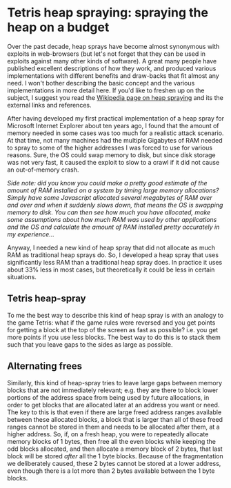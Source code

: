Tetris heap spraying: spraying the heap on a budget
===================================================

Over the past decade, heap sprays have become almost synonymous with exploits
in web-browsers (but let's not forget that they can be used in exploits against
many other kinds of software). A great many people have published excellent
descriptions of how they work, and produced various implementations with
different benefits and draw-backs that fit almost any need. I won't bother
describing the basic concept and the various implementations in more detail
here. If you'd like to freshen up on the subject, I suggest you read the
[Wikipedia page on heap spraying][] and its the external links and references.

[Wikipedia page on heap spraying]: https://en.wikipedia.org/wiki/Heap_spraying

After having developed my first practical implementation of a heap spray for
Microsoft Internet Explorer about ten years ago, I found that the amount of
memory needed in some cases was too much for a realistic attack scenario. At
that time, not many machines had the multiple Gigabytes of RAM needed to spray
to some of the higher addresses I was forced to use for various reasons. Sure,
the OS could swap memory to disk, but since disk storage was not very fast, it
caused the exploit to slow to a crawl if it did not cause an out-of-memory
crash.

*Side note: did you know you could make a pretty good estimate of the amount
of RAM installed on a system by timing large memory allocations? Simply have
some Javascript allocated several megabytes of RAM over and over and when it
suddenly slows down, that means the OS is swapping memory to disk. You can then
see how much you have allocated, make some assumptions about how much RAM was
used by other applications and the OS and calculate the amount of RAM installed
pretty accurately in my experience...*

Anyway, I needed a new kind of heap spray that did not allocate as much RAM as
traditional heap sprays do. So, I developed a heap spray that uses
significantly less RAM than a traditional heap spray does. In practice it uses
about 33% less in most cases, but theoretically it could be less in certain
situations.

Tetris heap-spray
-----------------
To me the best way to describe this kind of heap spray is with an analogy to
the game Tetris: what if the game rules were reversed and you get points for
getting a block at the top of the screen as fast as possible? i.e. you get more
points if you use less blocks. The best way to do this is to stack them such
that you leave gaps to the sides as large as possible.

Alternating frees
-----------------
Similarly, this kind of heap-spray tries to leave large gaps between memory
blocks that are not immediately relevant; e.g. they are there to block lower
portions of the address space from being used by future allocations, in order
to get blocks that are allocated later at an address you want or need. The key
to this is that even if there are large freed address ranges available between
these allocated blocks, a block that is larger than all of these freed ranges
cannot be stored in them and needs to be allocated after them, at a higher
address. So, if, on a fresh heap, you were to repeatedly allocate memory blocks
of 1 bytes, then free all the even blocks while keeping the odd blocks
allocated, and then allocate a memory block of 2 bytes, that last block will
be stored *after* all the 1 byte blocks. Because of the fragmentation we
deliberately caused, these 2 bytes cannot be stored at a lower address, even
though there is a lot more than 2 bytes available between the 1 byte blocks.
